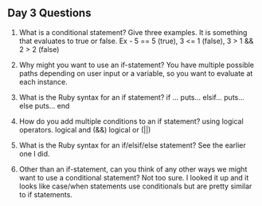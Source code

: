 ## Day 3 Questions

1. What is a conditional statement? Give three examples.
It is something that evaluates to true or false. Ex - 5 == 5 (true), 3 <= 1 (false),
3 > 1 && 2 > 2 (false)

1. Why might you want to use an if-statement?
You have multiple possible paths depending on user input or a variable, so you want to evaluate at each instance.

1. What is the Ruby syntax for an if statement?
if ...
  puts...
elsif...
  puts...
else
  puts...
end

1. How do you add multiple conditions to an if statement?
using logical operators. logical and (&&) logical or (||)

1. What is the Ruby syntax for an if/elsif/else statement?
See the earlier one I did.

1. Other than an if-statement, can you think of any other ways we might want to use a conditional statement?
Not too sure. I looked it up and it looks like case/when statements use conditionals but are pretty similar to if statements.
